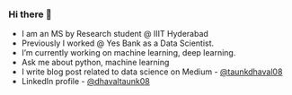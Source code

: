 ### Hi there 👋

<!--
**DhavalTaunk08/DhavalTaunk08** is a ✨ _special_ ✨ repository because its `README.md` (this file) appears on your GitHub profile.
-->
- I am an MS by Research student @ IIIT Hyderabad
- Previously I worked @ Yes Bank as a Data Scientist.
- I’m currently working on machine learning, deep learning.
- Ask me about python, machine learning
- I write blog post related to data science on Medium - [@taunkdhaval08](https://medium.com/@taunkdhaval08)
- LinkedIn profile - [@dhavaltaunk08](https://linkedin.com/in/dhavaltaunk08/)
